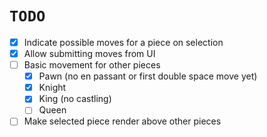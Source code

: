 # `TODO`

- [x] Indicate possible moves for a piece on selection
- [x] Allow submitting moves from UI
- [ ] Basic movement for other pieces
    - [x] Pawn (no en passant or first double space move yet)
    - [x] Knight 
    - [x] King (no castling)
    - [ ] Queen 
- [ ] Make selected piece render above other pieces
